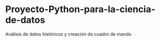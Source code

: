 # Proyecto-Python-para-la-ciencia-de-datos
Análisis de datos históricos y creación de cuadro de mando
